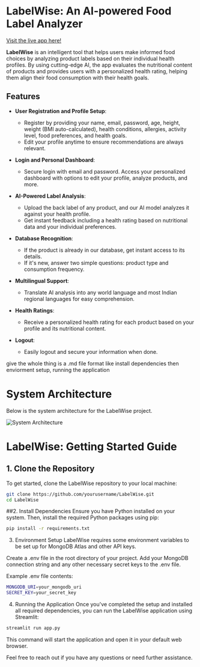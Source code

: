 # LabelWise: An AI-powered Food Label Analyzer

[Visit the live app here!](https://deadshot2003-food-label-analyzer.hf.space)

**LabelWise** is an intelligent tool that helps users make informed food choices by analyzing product labels based on their individual health profiles. By using cutting-edge AI, the app evaluates the nutritional content of products and provides users with a personalized health rating, helping them align their food consumption with their health goals.

## Features

- **User Registration and Profile Setup**: 
  - Register by providing your name, email, password, age, height, weight (BMI auto-calculated), health conditions, allergies, activity level, food preferences, and health goals.
  - Edit your profile anytime to ensure recommendations are always relevant.

- **Login and Personal Dashboard**: 
  - Secure login with email and password. Access your personalized dashboard with options to edit your profile, analyze products, and more.

- **AI-Powered Label Analysis**: 
  - Upload the back label of any product, and our AI model analyzes it against your health profile.
  - Get instant feedback including a health rating based on nutritional data and your individual preferences.

- **Database Recognition**: 
  - If the product is already in our database, get instant access to its details.
  - If it's new, answer two simple questions: product type and consumption frequency.

- **Multilingual Support**: 
  - Translate AI analysis into any world language and most Indian regional languages for easy comprehension.

- **Health Ratings**: 
  - Receive a personalized health rating for each product based on your profile and its nutritional content.

- **Logout**: 
  - Easily logout and secure your information when done.

give the whole thing is a .md file format like install dependencies then enviorment setup, running the application

# System Architecture

Below is the system architecture for the LabelWise project.

![System Architecture](https://github.com/Deadshot1611/Food_Label_Analyzer/blob/main/System%20Architecture/Flowchart.png)

 # LabelWise: Getting Started Guide



## 1. Clone the Repository

To get started, clone the LabelWise repository to your local machine:

```sh
git clone https://github.com/yourusername/LabelWise.git
cd LabelWise
```
##2. Install Dependencies
Ensure you have Python installed on your system. Then, install the required Python packages using pip:
```sh
pip install -r requirements.txt
```
3. Environment Setup
LabelWise requires some environment variables to be set up for MongoDB Atlas and other API keys.

Create a .env file in the root directory of your project. Add your MongoDB connection string and any other necessary secret keys to the .env file.

Example .env file contents:

```sh
MONGODB_URI=your_mongodb_uri
SECRET_KEY=your_secret_key
```
4. Running the Application
Once you've completed the setup and installed all required dependencies, you can run the LabelWise application using Streamlit:

```sh
streamlit run app.py
```
This command will start the application and open it in your default web browser.

Feel free to reach out if you have any questions or need further assistance.
